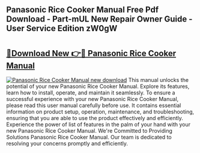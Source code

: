 ## Panasonic Rice Cooker Manual Free Pdf Download - Part-mUL New Repair Owner Guide - User Service Edition zW0gW

# <h2><a href="http://cf19366.oget.top/?id=Panasonic+Rice+Cooker+Manual">🔗Download New 👉🔴 Panasonic Rice Cooker Manual</a></h2>

[![Panasonic Rice Cooker Manual new download](https://i.imgur.com/5g1atiW.png)](http://cf19366.oget.top/?id=Panasonic+Rice+Cooker+Manual)
This manual unlocks the potential of your new Panasonic Rice Cooker Manual. Explore its features, learn how to install, operate, and maintain it seamlessly. To ensure a successful experience with your new Panasonic Rice Cooker Manual, please read this user manual carefully before use. It contains essential information on product setup, operation, maintenance, and troubleshooting, ensuring that you are able to use the product effectively and efficiently. Experience the power of list of features in the palm of your hand with your new Panasonic Rice Cooker Manual. We're Committed to Providing Solutions Panasonic Rice Cooker Manual. Our team is dedicated to resolving your concerns promptly and efficiently.
